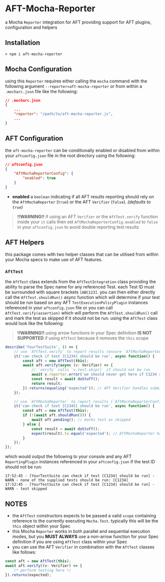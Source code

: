 # AFT-Mocha-Reporter
a Mocha `Reporter` integration for AFT providing support for AFT plugins, configuration and helpers

## Installation
`> npm i aft-mocha-reporter`

## Mocha Configuration
using this `Reporter` requires either calling the `mocha` command with the following argument `--reporter=aft-mocha-reporter` or from within a `.mocharc.json` file like the following: 
```json
// .mocharc.json
{
    ...
    "reporter": "/path/to/aft-mocha-reporter.js",
    ...
}
```

## AFT Configuration
the `aft-mocha-reporter` can be conditionally enabled or disabled from within your `aftconfig.json` file in the root directory using the following:
```json
// aftconfig.json
{
    "AftMochaReporterConfig": {
        "enabled": true
    }
}
```
- **enabled** a `boolean` indicating if all AFT results reporting should rely on the `AftMochaReporter` (`true`) or the AFT `Verifier` (`false`). _(defaults to `true`)_
> **!!WARNING!!** if using an AFT `Verifier` or the `AftTest.verify` function inside your `it` calls then set `AftMochaReporterConfig.enabled` to `false` in your `aftconfig.json` to avoid double reporting test results

## AFT Helpers
this package comes with two helper classes that can be utilised from within your Mocha specs to make use of AFT features.

### `AftTest`
the `AftTest` class extends from the `AftTestIntegration` class providing the ability to parse the Spec name for any referenced Test. each Test ID must be surrounded with square brackets `[ABC123]`. you can then either directly call the `AftTest.shouldRun()` async function which will determine if your test should be run based on any AFT `TestExecutionPolicyPlugin` instances referenced in your `aftconfig.json` file or you can call `AftTest.verify(assertion)` which will perform the `AftTest.shouldRun()` call and mark the test as skipped if it should not be run. using the `AftTest` class would look like the following:
> **!!WARNING!!** using arrow functions in your Spec definition **IS NOT SUPPORTED** if using `AftTest` because it removes the `this` scope
```javascript
describe('YourTestSuite', () => {
    // use `AftTest.verify` to report results (ensure `AftMochaReporterConfig.enabled = false`)
    it('can check if test [C1234] should be run', async function() {
        const aft = new AftTest(this);
        await aft.verify(async (v: Verifier) => {
            // `verify` calls `v.test.skip()` if should not be run
            await v.reporter.error('we should never get here if C1234 should not be run');
            const result = await doStuff();
            return result;
        }).returns(equaling('expected')); // AFT Verifier handles submitting the result to any AFT Reporter Plugins
    });

    // use `AftMochaReporter` to report results (`AftMochaReporterConfig.enabled = true` (default value))
    it('can check if test [C2345] should be run', async function() {
        const aft = new AftTest(this);
        if (!(await aft.shouldRun())) {
            await aft.pending(); // marks test as skipped
        } else {
            const result = await doStuff();
            expect(result).to.equal('expected'); // AftMochaReporter handles submitting the result to any AFT Reporter Plugins
        }
    });
});
```
which would output the following to your console and any AFT `ReportingPlugin` instances referenced in your `aftconfig.json` if the test ID should not be run:
```text
17:52:45 - [YourTestSuite can check if test [C1234] should be run] - WARN - none of the supplied tests should be run: [C1234]
17:52:45 - [YourTestSuite can check if test [C1234] should be run] - WARN - test skipped
```

## NOTES
- the `AftTest` constructors expects to be passed a valid `scope` containing reference to the currently executing `Mocha.Test`. typically this will be the `this` object within your Spec
- this Mocha `Reporter` works in both parallel and sequential execution modes, but you **MUST ALWAYS** use a non-arrow function for your Spec definition if you are using `AftTest` class within your Spec
- you can use the AFT `Verifier` in combination with the `AftTest` classes like follows:
```javascript
const aft = new AftTest(this);
await aft.verify((v: Verifier) => {
    /* perform testing here */
}).returns(expected);
```